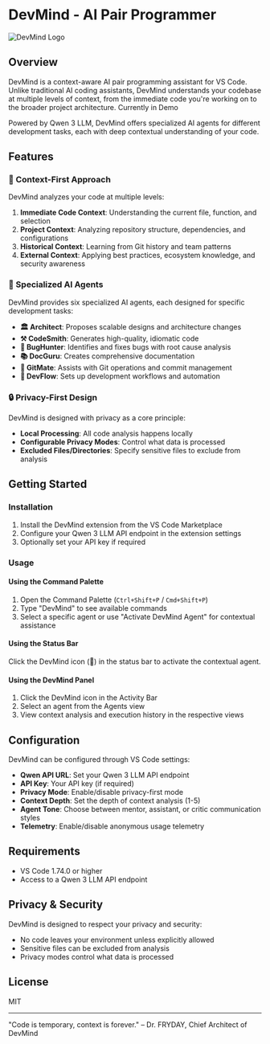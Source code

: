 # DevMind - AI Pair Programmer

![DevMind Logo](https://via.placeholder.com/150x150?text=DevMind)

## Overview

DevMind is a context-aware AI pair programming assistant for VS Code. Unlike traditional AI coding assistants, DevMind understands your codebase at multiple levels of context, from the immediate code you're working on to the broader project architecture. Currently in Demo

Powered by Qwen 3 LLM, DevMind offers specialized AI agents for different development tasks, each with deep contextual understanding of your code.

## Features

### 🧠 Context-First Approach

DevMind analyzes your code at multiple levels:

1. **Immediate Code Context**: Understanding the current file, function, and selection
2. **Project Context**: Analyzing repository structure, dependencies, and configurations
3. **Historical Context**: Learning from Git history and team patterns
4. **External Context**: Applying best practices, ecosystem knowledge, and security awareness

### 🤖 Specialized AI Agents

DevMind provides six specialized AI agents, each designed for specific development tasks:

- **🏛️ Architect**: Proposes scalable designs and architecture changes
- **⚒️ CodeSmith**: Generates high-quality, idiomatic code
- **🐞 BugHunter**: Identifies and fixes bugs with root cause analysis
- **📚 DocGuru**: Creates comprehensive documentation
- **🔄 GitMate**: Assists with Git operations and commit management
- **🔄 DevFlow**: Sets up development workflows and automation

### 🔒 Privacy-First Design

DevMind is designed with privacy as a core principle:

- **Local Processing**: All code analysis happens locally
- **Configurable Privacy Modes**: Control what data is processed
- **Excluded Files/Directories**: Specify sensitive files to exclude from analysis

## Getting Started

### Installation

1. Install the DevMind extension from the VS Code Marketplace
2. Configure your Qwen 3 LLM API endpoint in the extension settings
3. Optionally set your API key if required

### Usage

#### Using the Command Palette

1. Open the Command Palette (`Ctrl+Shift+P` / `Cmd+Shift+P`)
2. Type "DevMind" to see available commands
3. Select a specific agent or use "Activate DevMind Agent" for contextual assistance

#### Using the Status Bar

Click the DevMind icon (🧠) in the status bar to activate the contextual agent.

#### Using the DevMind Panel

1. Click the DevMind icon in the Activity Bar
2. Select an agent from the Agents view
3. View context analysis and execution history in the respective views

## Configuration

DevMind can be configured through VS Code settings:

- **Qwen API URL**: Set your Qwen 3 LLM API endpoint
- **API Key**: Your API key (if required)
- **Privacy Mode**: Enable/disable privacy-first mode
- **Context Depth**: Set the depth of context analysis (1-5)
- **Agent Tone**: Choose between mentor, assistant, or critic communication styles
- **Telemetry**: Enable/disable anonymous usage telemetry

## Requirements

- VS Code 1.74.0 or higher
- Access to a Qwen 3 LLM API endpoint

## Privacy & Security

DevMind is designed to respect your privacy and security:

- No code leaves your environment unless explicitly allowed
- Sensitive files can be excluded from analysis
- Privacy modes control what data is processed

## License

MIT

---

"Code is temporary, context is forever." – Dr. FRYDAY, Chief Architect of DevMind
